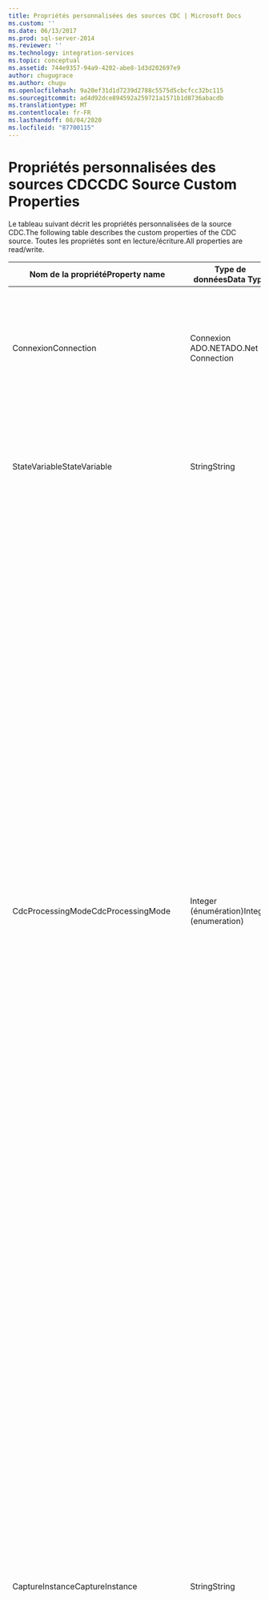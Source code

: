 ```yaml
---
title: Propriétés personnalisées des sources CDC | Microsoft Docs
ms.custom: ''
ms.date: 06/13/2017
ms.prod: sql-server-2014
ms.reviewer: ''
ms.technology: integration-services
ms.topic: conceptual
ms.assetid: 744e9357-94a9-4202-abe8-1d3d202697e9
author: chugugrace
ms.author: chugu
ms.openlocfilehash: 9a20ef31d1d7239d2788c5575d5cbcfcc32bc115
ms.sourcegitcommit: ad4d92dce894592a259721a1571b1d8736abacdb
ms.translationtype: MT
ms.contentlocale: fr-FR
ms.lasthandoff: 08/04/2020
ms.locfileid: "87700115"
---
```

# <a name="cdc-source-custom-properties"></a><span data-ttu-id="9c6cf-102">Propriétés personnalisées des sources CDC</span><span class="sxs-lookup"><span data-stu-id="9c6cf-102">CDC Source Custom Properties</span></span>
  <span data-ttu-id="9c6cf-103">Le tableau suivant décrit les propriétés personnalisées de la source CDC.</span><span class="sxs-lookup"><span data-stu-id="9c6cf-103">The following table describes the custom properties of the CDC source.</span></span> <span data-ttu-id="9c6cf-104">Toutes les propriétés sont en lecture/écriture.</span><span class="sxs-lookup"><span data-stu-id="9c6cf-104">All properties are read/write.</span></span>  
  
|<span data-ttu-id="9c6cf-105">Nom de la propriété</span><span class="sxs-lookup"><span data-stu-id="9c6cf-105">Property name</span></span>|<span data-ttu-id="9c6cf-106">Type de données</span><span class="sxs-lookup"><span data-stu-id="9c6cf-106">Data Type</span></span>|<span data-ttu-id="9c6cf-107">Description</span><span class="sxs-lookup"><span data-stu-id="9c6cf-107">Description</span></span>|  
|-------------------|---------------|-----------------|  
|<span data-ttu-id="9c6cf-108">Connexion</span><span class="sxs-lookup"><span data-stu-id="9c6cf-108">Connection</span></span>|<span data-ttu-id="9c6cf-109">Connexion ADO.NET</span><span class="sxs-lookup"><span data-stu-id="9c6cf-109">ADO.Net Connection</span></span>|<span data-ttu-id="9c6cf-110">Connexion ADO.NET à la base de données CDC [!INCLUDE[ssCurrent](../../includes/sscurrent-md.md)] pour l'accès aux tables de modifications.</span><span class="sxs-lookup"><span data-stu-id="9c6cf-110">An ADO.NET connection to the [!INCLUDE[ssCurrent](../../includes/sscurrent-md.md)] CDC database for access to the change tables.</span></span>|  
|<span data-ttu-id="9c6cf-111">StateVariable</span><span class="sxs-lookup"><span data-stu-id="9c6cf-111">StateVariable</span></span>|<span data-ttu-id="9c6cf-112">String</span><span class="sxs-lookup"><span data-stu-id="9c6cf-112">String</span></span>|<span data-ttu-id="9c6cf-113">Variable de package de chaîne SSIS qui gère l'état de capture de données modifiées de l'exécution de capture de données modifiées actuelle.</span><span class="sxs-lookup"><span data-stu-id="9c6cf-113">An SSIS string package variable that maintains the CDC state of the current CDC run.</span></span>|  
|<span data-ttu-id="9c6cf-114">CdcProcessingMode</span><span class="sxs-lookup"><span data-stu-id="9c6cf-114">CdcProcessingMode</span></span>|<span data-ttu-id="9c6cf-115">Integer (énumération)</span><span class="sxs-lookup"><span data-stu-id="9c6cf-115">Integer (enumeration)</span></span>|<span data-ttu-id="9c6cf-116">Ce mode détermine le mode de gestion du traitement.</span><span class="sxs-lookup"><span data-stu-id="9c6cf-116">This mode determines how processing is handled.</span></span> <span data-ttu-id="9c6cf-117">Les options possibles sont : **Tout**, **Tout avec les anciennes valeurs**, **NET**, **Net avec masque de mise à jour**et **Net avec fusion**.</span><span class="sxs-lookup"><span data-stu-id="9c6cf-117">The possible options are **All**, **All with old values**, **Net**, **Net with update mask**, and **Net with merge**.</span></span><br /><br /> <span data-ttu-id="9c6cf-118">Modes qui commencent par Tout (retourner toutes les modifications) et modes qui commencent par Net (retourner les modifications Net uniquement).</span><span class="sxs-lookup"><span data-stu-id="9c6cf-118">Modes that start with All return all changes and modes that start with Net return net changes only.</span></span><br /><br /> <span data-ttu-id="9c6cf-119">Les tables sans clé primaire peuvent uniquement accepter les valeurs ALL.</span><span class="sxs-lookup"><span data-stu-id="9c6cf-119">Tables without a primary key can take the ALL values only.</span></span><br /><br /> <span data-ttu-id="9c6cf-120">**Net avec masque de mise à jour** ajoute des colonnes booléennes avec le modèle de nom **__$\<column-name>\__Changed** qui indique les colonnes modifiées dans la ligne de modification active.</span><span class="sxs-lookup"><span data-stu-id="9c6cf-120">**Net with Update Mask** adds boolean columns with the name pattern **__$\<column-name>\__Changed** that indicate changed columns in the current change row.</span></span><br /><br /> <span data-ttu-id="9c6cf-121">Pour plus d’informations sur les valeurs de cette propriété, consultez [Éditeur de source CDC &#40;page Gestionnaire de connexions&#41;](../cdc-source-editor-connection-manager-page.md).</span><span class="sxs-lookup"><span data-stu-id="9c6cf-121">For additional information about the values for this property, see [CDC Source Editor &#40;Connection Manager Page&#41;](../cdc-source-editor-connection-manager-page.md).</span></span>|  
|<span data-ttu-id="9c6cf-122">CaptureInstance</span><span class="sxs-lookup"><span data-stu-id="9c6cf-122">CaptureInstance</span></span>|<span data-ttu-id="9c6cf-123">String</span><span class="sxs-lookup"><span data-stu-id="9c6cf-123">String</span></span>|<span data-ttu-id="9c6cf-124">Nom de l'instance de capture de données contenant la table CDC à lire.</span><span class="sxs-lookup"><span data-stu-id="9c6cf-124">The name of the CDC capture instance with the CDC table to be read.</span></span> <span data-ttu-id="9c6cf-125">Une table source capturée peut contenir une ou deux instances capturées pour gérer la transition transparente de la définition de table lors des modifications de schéma.</span><span class="sxs-lookup"><span data-stu-id="9c6cf-125">A captured source table can have one or two captured instances to handle seamless transitioning of table definition through schema changes.</span></span> <span data-ttu-id="9c6cf-126">Si plusieurs instances de capture sont définies pour la table source qui est capturée, sélectionnez l'instance de capture à utiliser ici.</span><span class="sxs-lookup"><span data-stu-id="9c6cf-126">If more than one capture instance is defined for the source table being captured, select the capture instance you want to use here.</span></span> <span data-ttu-id="9c6cf-127">Le nom par défaut de l’instance de capture pour une table [schema].[table] est \<schema>_\<table>, mais le nom réel utilisé pour cette instance de capture peut être différent.</span><span class="sxs-lookup"><span data-stu-id="9c6cf-127">The default capture instance name for a table [schema].[table] is \<schema>_\<table> but that actual capture instance names in use may be different.</span></span> <span data-ttu-id="9c6cf-128">La table réelle dans laquelle les données sont lues est la table **cdc .\<capture-instance>_CT**.</span><span class="sxs-lookup"><span data-stu-id="9c6cf-128">The actual table that is read from is the CDC table **cdc .\<capture-instance>_CT**.</span></span>|  
|<span data-ttu-id="9c6cf-129">ReprocessingIndicator</span><span class="sxs-lookup"><span data-stu-id="9c6cf-129">ReprocessingIndicator</span></span>|<span data-ttu-id="9c6cf-130">Boolean</span><span class="sxs-lookup"><span data-stu-id="9c6cf-130">Boolean</span></span>|<span data-ttu-id="9c6cf-131">Valeur qui spécifie s’il faut ajouter la colonne **__$reprocessing** .</span><span class="sxs-lookup"><span data-stu-id="9c6cf-131">A value that specifies whether to add the **__$reprocessing** column.</span></span> <span data-ttu-id="9c6cf-132">Cette colonne de sortie spéciale permet au développeur SSIS de gérer différemment les erreurs de cohérence lorsqu'il travaille sur la plage de traitement initiale.</span><span class="sxs-lookup"><span data-stu-id="9c6cf-132">This special output column lets the SSIS developer handle consistency errors differently when working on the Initial Processing Range.</span></span><br /><br /> <span data-ttu-id="9c6cf-133">Si la valeur est **true**, la colonne  **__$reprocessing** est ajoutée.</span><span class="sxs-lookup"><span data-stu-id="9c6cf-133">If **true**, the  **__$reprocessing** column is added.</span></span><br /><br /> <span data-ttu-id="9c6cf-134">Cette colonne a la valeur **true** quand la plage de traitement CDC chevauche la plage de traitement initiale (plage de NSE correspondant à la période de charge initiale) ou quand une plage de traitement CDC est retraitée suite à une erreur lors d’une exécution précédente.</span><span class="sxs-lookup"><span data-stu-id="9c6cf-134">This column value is **true** when the CDC processing range overlaps with the initial processing range (the range of LSNs corresponding to the period of initial load) or when a CDC processing range is reprocessed following an error in a previous run.</span></span> <span data-ttu-id="9c6cf-135">Cette colonne d'indicateur permet au développeur SSIS de gérer les erreurs différemment lors du retraitement des modifications (par exemple, les actions telles que la suppression d'une ligne inexistante et une insertion ayant échoué sur une clé dupliquée peuvent être ignorées).</span><span class="sxs-lookup"><span data-stu-id="9c6cf-135">This indicator column lets the SSIS developer handle errors differently when reprocessing changes (for example, actions such as a delete of a non-existing row and an insert that failed on a duplicate key can be ignored).</span></span><br /><br /> <span data-ttu-id="9c6cf-136">La valeur par défaut est **false**.</span><span class="sxs-lookup"><span data-stu-id="9c6cf-136">The default value is **false**.</span></span>|  
|<span data-ttu-id="9c6cf-137">CommandTimeout</span><span class="sxs-lookup"><span data-stu-id="9c6cf-137">CommandTimeout</span></span>|<span data-ttu-id="9c6cf-138">Integer</span><span class="sxs-lookup"><span data-stu-id="9c6cf-138">Integer</span></span>|<span data-ttu-id="9c6cf-139">Cette valeur indique le délai d’attente (en secondes) à utiliser pour communiquer avec la base de données [!INCLUDE[ssCurrent](../../includes/sscurrent-md.md)] .</span><span class="sxs-lookup"><span data-stu-id="9c6cf-139">This value indicates the timeout (in seconds) to use when communicating with the [!INCLUDE[ssCurrent](../../includes/sscurrent-md.md)] database.</span></span> <span data-ttu-id="9c6cf-140">Cette valeur est utilisée lorsque le temps de réponse de la base de données est très lent et que la valeur par défaut (30 secondes) n'est pas suffisante.</span><span class="sxs-lookup"><span data-stu-id="9c6cf-140">This value is used where the response time from the database is very slow and the default value(30 seconds) is not enough.</span></span>|  
  
 <span data-ttu-id="9c6cf-141">Pour plus d'informations sur la source CDC, consultez [CDC Source](cdc-source.md).</span><span class="sxs-lookup"><span data-stu-id="9c6cf-141">For more information about the CDC source, see [CDC Source](cdc-source.md).</span></span>  
  
  
